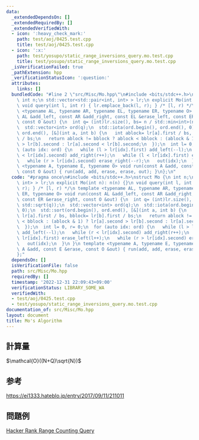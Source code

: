 ```yaml
---
data:
  _extendedDependsOn: []
  _extendedRequiredBy: []
  _extendedVerifiedWith:
  - icon: ':heavy_check_mark:'
    path: test/aoj/0425.test.cpp
    title: test/aoj/0425.test.cpp
  - icon: ':x:'
    path: test/yosupo/static_range_inversions_query.mo.test.cpp
    title: test/yosupo/static_range_inversions_query.mo.test.cpp
  _isVerificationFailed: true
  _pathExtension: hpp
  _verificationStatusIcon: ':question:'
  attributes:
    links: []
  bundledCode: "#line 2 \"src/Misc/Mo.hpp\"\n#include <bits/stdc++.h>\nstruct Mo {\n\
    \ int n;\n std::vector<std::pair<int, int> > lr;\n explicit Mo(int n): n(n) {}\n\
    \ void query(int l, int r) { lr.emplace_back(l, r); } /* [l, r) */\n template\
    \ <typename AL, typename AR, typename EL, typename ER, typename O> void run(const\
    \ AL &add_left, const AR &add_right, const EL &erase_left, const ER &erase_right,\
    \ const O &out) {\n  int q= (int)lr.size(), bs= n / std::min<int>(n, std::sqrt(q));\n\
    \  std::vector<int> ord(q);\n  std::iota(ord.begin(), ord.end(), 0);\n  std::sort(ord.begin(),\
    \ ord.end(), [&](int a, int b) {\n   int ablock= lr[a].first / bs, bblock= lr[b].first\
    \ / bs;\n   return ablock != bblock ? ablock < bblock : (ablock & 1) ? lr[a].second\
    \ > lr[b].second : lr[a].second < lr[b].second;\n  });\n  int l= 0, r= 0;\n  for\
    \ (auto idx: ord) {\n   while (l > lr[idx].first) add_left(--l);\n   while (r\
    \ < lr[idx].second) add_right(r++);\n   while (l < lr[idx].first) erase_left(l++);\n\
    \   while (r > lr[idx].second) erase_right(--r);\n   out(idx);\n  }\n }\n template\
    \ <typename A, typename E, typename O> void run(const A &add, const E &erase,\
    \ const O &out) { run(add, add, erase, erase, out); }\n};\n"
  code: "#pragma once\n#include <bits/stdc++.h>\nstruct Mo {\n int n;\n std::vector<std::pair<int,\
    \ int> > lr;\n explicit Mo(int n): n(n) {}\n void query(int l, int r) { lr.emplace_back(l,\
    \ r); } /* [l, r) */\n template <typename AL, typename AR, typename EL, typename\
    \ ER, typename O> void run(const AL &add_left, const AR &add_right, const EL &erase_left,\
    \ const ER &erase_right, const O &out) {\n  int q= (int)lr.size(), bs= n / std::min<int>(n,\
    \ std::sqrt(q));\n  std::vector<int> ord(q);\n  std::iota(ord.begin(), ord.end(),\
    \ 0);\n  std::sort(ord.begin(), ord.end(), [&](int a, int b) {\n   int ablock=\
    \ lr[a].first / bs, bblock= lr[b].first / bs;\n   return ablock != bblock ? ablock\
    \ < bblock : (ablock & 1) ? lr[a].second > lr[b].second : lr[a].second < lr[b].second;\n\
    \  });\n  int l= 0, r= 0;\n  for (auto idx: ord) {\n   while (l > lr[idx].first)\
    \ add_left(--l);\n   while (r < lr[idx].second) add_right(r++);\n   while (l <\
    \ lr[idx].first) erase_left(l++);\n   while (r > lr[idx].second) erase_right(--r);\n\
    \   out(idx);\n  }\n }\n template <typename A, typename E, typename O> void run(const\
    \ A &add, const E &erase, const O &out) { run(add, add, erase, erase, out); }\n\
    };"
  dependsOn: []
  isVerificationFile: false
  path: src/Misc/Mo.hpp
  requiredBy: []
  timestamp: '2022-12-31 22:09:43+09:00'
  verificationStatus: LIBRARY_SOME_WA
  verifiedWith:
  - test/aoj/0425.test.cpp
  - test/yosupo/static_range_inversions_query.mo.test.cpp
documentation_of: src/Misc/Mo.hpp
layout: document
title: Mo's Algorithm
---
```

## 計算量
$\mathcal{O}((N+Q)\sqrt{N})$
## 参考
https://ei1333.hateblo.jp/entry/2017/09/11/211011
## 問題例
[Hacker Rank Range Counting Query](https://www.hackerrank.com/contests/happy-query-contest/challenges/range-counting-query)